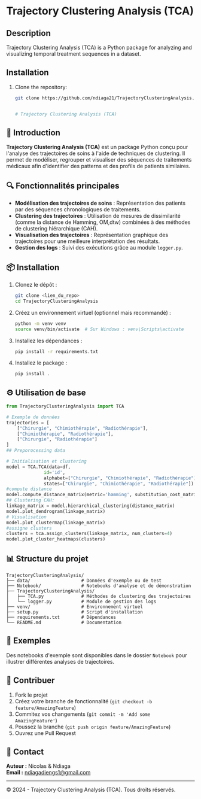 # Trajectory Clustering Analysis (TCA)

## Description

Trajectory Clustering Analysis (TCA) is a Python package for analyzing and visualizing temporal treatment sequences in a dataset.

## Installation

1. Clone the repository:
   ```sh
   git clone https://github.com/ndiaga21/TrajectoryClusteringAnalysis.git


   # Trajectory Clustering Analysis (TCA)

## 🚀 Introduction

**Trajectory Clustering Analysis (TCA)** est un package Python conçu pour l'analyse des trajectoires de soins à l'aide de techniques de clustering. Il permet de modéliser, regrouper et visualiser des séquences de traitements médicaux afin d'identifier des patterns et des profils de patients similaires.

## 🔍 Fonctionnalités principales

- **Modélisation des trajectoires de soins** : Représentation des patients par des séquences chronologiques de traitements.
- **Clustering des trajectoires** : Utilisation de mesures de dissimilarité (comme la distance de Hamming, OM,dtw) combinées à des méthodes de clustering hiérarchique (CAH).
- **Visualisation des trajectoires** : Représentation graphique des trajectoires pour une meilleure interprétation des résultats.
- **Gestion des logs** : Suivi des exécutions grâce au module `logger.py`.

## 📦 Installation

1. Clonez le dépôt :
   ```bash
   git clone <lien_du_repo>
   cd TrajectoryClusteringAnalysis
   ```

2. Créez un environnement virtuel (optionnel mais recommandé) :
   ```bash
   python -m venv venv
   source venv/bin/activate  # Sur Windows : venv\Scripts\activate
   ```

3. Installez les dépendances :
   ```bash
   pip install -r requirements.txt
   ```

4. Installez le package :
   ```bash
   pip install .
   ```

## ⚙️ Utilisation de base

```python
from TrajectoryClusteringAnalysis import TCA

# Exemple de données
trajectories = [
    ["Chirurgie", "Chimiothérapie", "Radiothérapie"],
    ["Chimiothérapie", "Radiothérapie"],
    ["Chirurgie", "Radiothérapie"]
]
## Preporocessing data

# Initialisation et clustering
model = TCA.TCA(data=df,
              id='id',
              alphabet=["Chirurgie", "Chimiothérapie", "Radiothérapie"],
              states=["Chirurgie", "Chimiothérapie", "Radiothérapie"])
#compute distance
model.compute_distance_matrix(metric='hamming', substitution_cost_matrix=None)
## Clustering CAH:
linkage_matrix = model.hierarchical_clustering(distance_matrix)
model.plot_dendrogram(linkage_matrix)
# Visualisation
model.plot_clustermap(linkage_matrix)
#assigne clusters
clusters = tca.assign_clusters(linkage_matrix, num_clusters=4)
model.plot_cluster_heatmaps(clusters)
```

## 📊 Structure du projet

```
TrajectoryClusteringAnalysis/
├── data/                   # Données d'exemple ou de test
├── Notebook/               # Notebooks d'analyse et de démonstration
├── TrajectoryClusteringAnalysis/
│   ├── TCA.py              # Méthodes de clustering des trajectoires
│   └── logger.py           # Module de gestion des logs
├── venv/                   # Environnement virtuel
├── setup.py                # Script d'installation
├── requirements.txt        # Dépendances
└── README.md               # Documentation
```

## 🧪 Exemples

Des notebooks d'exemple sont disponibles dans le dossier `Notebook` pour illustrer différentes analyses de trajectoires.

## 🤝 Contribuer

1. Fork le projet
2. Créez votre branche de fonctionnalité (`git checkout -b feature/AmazingFeature`)
3. Commitez vos changements (`git commit -m 'Add some AmazingFeature'`)
4. Poussez la branche (`git push origin feature/AmazingFeature`)
5. Ouvrez une Pull Request

## 📧 Contact

**Auteur :** Nicolas & Ndiaga  
**Email :** ndiagadiengs1@gmail.com

---

© 2024 - Trajectory Clustering Analysis (TCA). Tous droits réservés.


